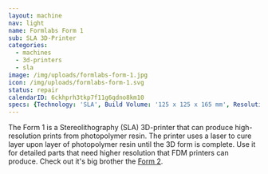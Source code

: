 ```yaml
---
layout: machine
nav: light
name: Formlabs Form 1
sub: SLA 3D-Printer
categories:
  - machines
  - 3d-printers
  - sla
image: /img/uploads/formlabs-form-1.jpg
icon: /img/uploads/formlabs-form-1.svg
status: repair
calendarID: 6ckhprh3tkp7f11g6qdno8km10
specs: {Technology: 'SLA', Build Volume: '125 x 125 x 165 mm', Resolution: '25 - 100 microns', Materials: 'Formlabs Resins (Clear, White, Grey, Castable)', File Formats: '.stl .obj', Software: 'PreForm'}
---
```


The Form 1 is a Stereolithography (SLA) 3D-printer that can produce high-resolution prints from photopolymer resin. The printer uses a laser to cure layer upon layer of photopolymer resin until the 3D form is complete. Use it for detailed parts that need higher resolution that FDM printers can produce. Check out it's big brother the [Form 2](../machines/formlabs-form-2).
